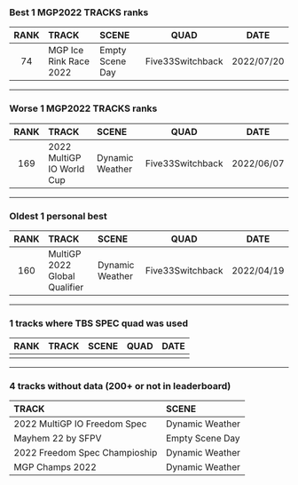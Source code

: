 ### Best 1 MGP2022 TRACKS ranks
|RANK|TRACK|SCENE|QUAD|DATE|
|:---:|:---|:---|:---:|:---:|
|74|MGP Ice Rink Race 2022|Empty Scene Day|Five33Switchback|2022/07/20|
---
### Worse 1 MGP2022 TRACKS ranks
|RANK|TRACK|SCENE|QUAD|DATE|
|:---:|:---|:---|:---:|:---:|
|169|2022 MultiGP IO World Cup|Dynamic Weather|Five33Switchback|2022/06/07|
---
### Oldest 1 personal best
|RANK|TRACK|SCENE|QUAD|DATE|
|:---:|:---|:---|:---:|:---:|
|160|MultiGP 2022 Global Qualifier|Dynamic Weather|Five33Switchback|2022/04/19|
---
### 1 tracks where TBS SPEC quad was used
|RANK|TRACK|SCENE|QUAD|DATE|
|:---:|:---|:---|:---:|:---:|
||||||
---
### 4 tracks without data (200+ or not in leaderboard)
|TRACK|SCENE|
|:---|:---|
|2022 MultiGP IO Freedom Spec|Dynamic Weather|
|Mayhem 22 by SFPV|Empty Scene Day|
|2022 Freedom Spec Champioship|Dynamic Weather|
|MGP Champs 2022|Dynamic Weather|
